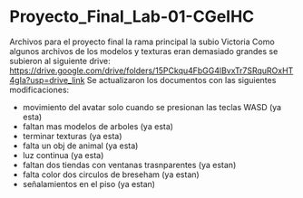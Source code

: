 # Proyecto_Final_Lab-01-CGeIHC
Archivos para el proyecto final la rama principal la subio Victoria
Como algunos archivos de los modelos y texturas eran demasiado grandes se subieron al siguiente drive: https://drive.google.com/drive/folders/15PCkqu4FbGG4lBvxTr7SRquROxHT4gIa?usp=drive_link
Se actualizaron los documentos con las siguientes modificaciones:
- movimiento del avatar solo cuando se presionan las teclas WASD (ya esta)
- faltan mas modelos de arboles (ya esta)
- terminar texturas (ya esta)
- falta un obj de animal (ya esta)
- luz continua (ya esta)
- faltan dos tiendas con ventanas trasnparentes (ya estan)
- falta color dos circulos de breseham (ya estan)
- señalamientos en el piso (ya estan)
